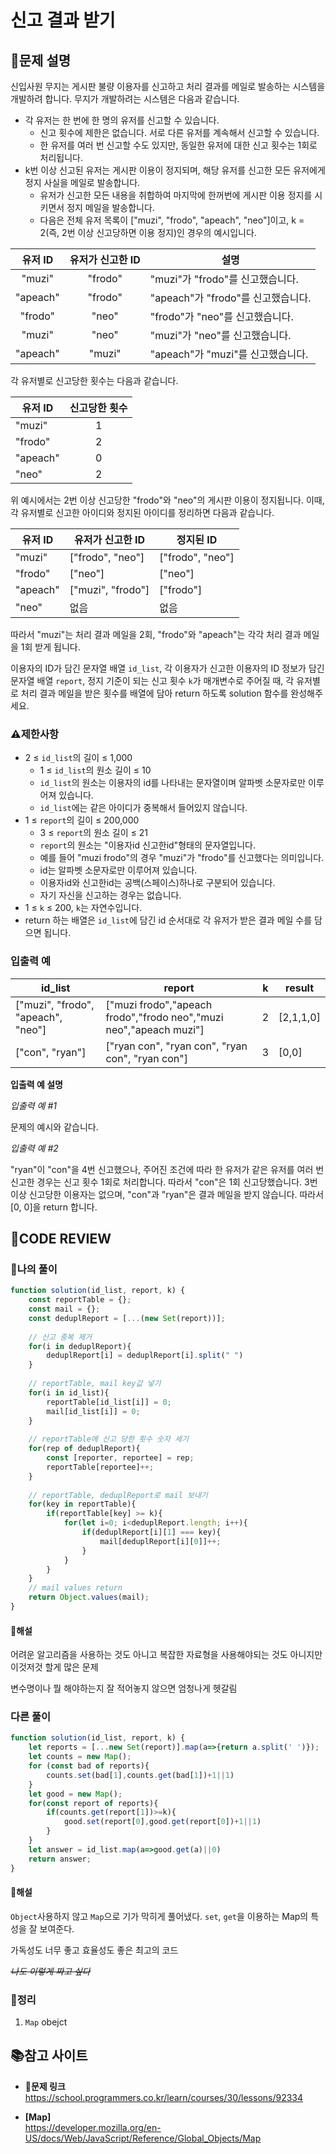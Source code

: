 # 신고 결과 받기

## **📝문제 설명**

신입사원 무지는 게시판 불량 이용자를 신고하고 처리 결과를 메일로 발송하는 시스템을 개발하려 합니다. 무지가 개발하려는 시스템은 다음과 같습니다.

- 각 유저는 한 번에 한 명의 유저를 신고할 수 있습니다.
  - 신고 횟수에 제한은 없습니다. 서로 다른 유저를 계속해서 신고할 수 있습니다.
  - 한 유저를 여러 번 신고할 수도 있지만, 동일한 유저에 대한 신고 횟수는 1회로 처리됩니다.
- k번 이상 신고된 유저는 게시판 이용이 정지되며, 해당 유저를 신고한 모든  유저에게 정지 사실을 메일로 발송합니다.
  - 유저가 신고한 모든 내용을 취합하여 마지막에 한꺼번에 게시판 이용 정지를 시키면서 정지 메일을 발송합니다.
  - 다음은 전체 유저 목록이 ["muzi", "frodo", "apeach", "neo"]이고, k = 2(즉, 2번 이상 신고당하면 이용 정지)인 경우의 예시입니다.

| 유저 ID  | 유저가 신고한 ID | 설명                               |
| :------: | :--------------: | ---------------------------------- |
|  "muzi"  |     "frodo"      | "muzi"가 "frodo"를 신고했습니다.   |
| "apeach" |     "frodo"      | "apeach"가 "frodo"를 신고했습니다. |
| "frodo"  |      "neo"       | "frodo"가 "neo"를 신고했습니다.    |
|  "muzi"  |      "neo"       | "muzi"가 "neo"를 신고했습니다.     |
| "apeach" |      "muzi"      | "apeach"가 "muzi"를 신고했습니다.  |

각 유저별로 신고당한 횟수는 다음과 같습니다.

| 유저 ID  | 신고당한 횟수 |
| -------- | :-----------: |
| "muzi"   |       1       |
| "frodo"  |       2       |
| "apeach" |       0       |
| "neo"    |       2       |

위 예시에서는 2번 이상 신고당한 "frodo"와 "neo"의 게시판 이용이 정지됩니다. 이때, 각 유저별로 신고한 아이디와 정지된 아이디를 정리하면 다음과 같습니다.

| 유저 ID  | 유저가 신고한 ID  | 정지된 ID        |
| -------- | ----------------- | ---------------- |
| "muzi"   | ["frodo", "neo"]  | ["frodo", "neo"] |
| "frodo"  | ["neo"]           | ["neo"]          |
| "apeach" | ["muzi", "frodo"] | ["frodo"]        |
| "neo"    | 없음              | 없음             |

따라서 "muzi"는 처리 결과 메일을 2회, "frodo"와 "apeach"는 각각 처리 결과 메일을 1회 받게 됩니다.

이용자의 ID가 담긴 문자열 배열 `id_list`, 각 이용자가 신고한 이용자의 ID 정보가 담긴 문자열 배열 `report`, 정지 기준이 되는 신고 횟수 `k`가 매개변수로 주어질 때, 각 유저별로 처리 결과 메일을 받은 횟수를 배열에 담아 return 하도록 solution 함수를 완성해주세요.

### **⚠제한사항**

- 2 ≤ `id_list`의 길이 ≤ 1,000
  - 1 ≤ `id_list`의 원소 길이 ≤ 10
  - `id_list`의 원소는 이용자의 id를 나타내는 문자열이며 알파벳 소문자로만 이루어져 있습니다.
  - `id_list`에는 같은 아이디가 중복해서 들어있지 않습니다.
- 1 ≤ `report`의 길이 ≤ 200,000
  - 3 ≤ `report`의 원소 길이 ≤ 21
  - `report`의 원소는 "이용자id 신고한id"형태의 문자열입니다.
  - 예를 들어 "muzi frodo"의 경우 "muzi"가 "frodo"를 신고했다는 의미입니다.
  - id는 알파벳 소문자로만 이루어져 있습니다.
  - 이용자id와 신고한id는 공백(스페이스)하나로 구분되어 있습니다.
  - 자기 자신을 신고하는 경우는 없습니다.
- 1 ≤ `k` ≤ 200, `k`는 자연수입니다.
- return 하는 배열은 `id_list`에 담긴 id 순서대로 각 유저가 받은 결과 메일 수를 담으면 됩니다.


### **입출력 예**

| id_list                            | report                                                             | k   | result    |
| ---------------------------------- | ------------------------------------------------------------------ | --- | --------- |
| ["muzi", "frodo", "apeach", "neo"] | ["muzi frodo","apeach frodo","frodo neo","muzi neo","apeach muzi"] | 2   | [2,1,1,0] |
| ["con", "ryan"]                    | ["ryan con", "ryan con", "ryan con", "ryan con"]                   | 3   | [0,0]     |

**입출력 예 설명**

*입출력 예 #1*

문제의 예시와 같습니다.

*입출력 예 #2*

"ryan"이 "con"을 4번 신고했으나, 주어진 조건에 따라 한 유저가 같은 유저를 여러 번 신고한 경우는 신고 횟수 1회로 처리합니다. 따라서 "con"은 1회 신고당했습니다. 3번 이상 신고당한 이용자는 없으며, "con"과 "ryan"은 결과 메일을 받지 않습니다. 따라서 [0, 0]을 return 합니다.

## **🧐CODE REVIEW**

### **🧾나의 풀이**

```js
function solution(id_list, report, k) {
    const reportTable = {};
    const mail = {};
    const deduplReport = [...(new Set(report))];
    
    // 신고 중복 제거
    for(i in deduplReport){
        deduplReport[i] = deduplReport[i].split(" ")
    }
    
    // reportTable, mail key값 넣기
    for(i in id_list){
        reportTable[id_list[i]] = 0;
        mail[id_list[i]] = 0;
    }
    
    // reportTable에 신고 당한 횟수 숫자 세기
    for(rep of deduplReport){
        const [reporter, reportee] = rep;
        reportTable[reportee]++;
    }
    
    // reportTable, deduplReport로 mail 보내기
    for(key in reportTable){
        if(reportTable[key] >= k){
            for(let i=0; i<deduplReport.length; i++){
                if(deduplReport[i][1] === key){
                    mail[deduplReport[i][0]]++;
                }
            }
        }
    }
    // mail values return
    return Object.values(mail);
}
```

#### **📝해설**

어려운 알고리즘을 사용하는 것도 아니고 복잡한 자료형을 사용해야되는 것도 아니지만 이것저것 할게 많은 문제

변수명이나 뭘 해야하는지 잘 적어놓지 않으면 엄청나게 헷갈림

### **다른 풀이**

```js
function solution(id_list, report, k) {
    let reports = [...new Set(report)].map(a=>{return a.split(' ')});
    let counts = new Map();
    for (const bad of reports){
        counts.set(bad[1],counts.get(bad[1])+1||1)
    }
    let good = new Map();
    for(const report of reports){
        if(counts.get(report[1])>=k){
            good.set(report[0],good.get(report[0])+1||1)
        }
    }
    let answer = id_list.map(a=>good.get(a)||0)
    return answer;
}

```

#### **📝해설**

`Object`사용하지 않고 `Map`으로 기가 막히게 풀어냈다.
`set`, `get`을 이용하는 Map의 특성을 잘 보여준다.

가독성도 너무 좋고 효율성도 좋은 최고의 코드

*~~나도 이렇게 짜고 싶다~~*

### **🔖정리**

1. `Map` obejct

## 📚참고 사이트

- **🔗문제 링크**<br/>
https://school.programmers.co.kr/learn/courses/30/lessons/92334

- **[Map]**<br/>
https://developer.mozilla.org/en-US/docs/Web/JavaScript/Reference/Global_Objects/Map
